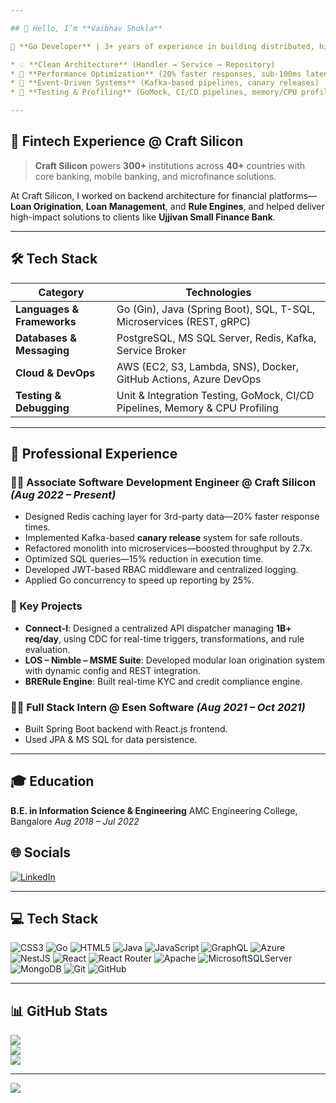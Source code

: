 ```yaml
---

## 👋 Hello, I’m **Vaibhav Shukla**

🎯 **Go Developer** | 3+ years of experience in building distributed, high-performance backend systems and RESTful APIs

* 💡 **Clean Architecture** (Handler → Service → Repository)
* 🚀 **Performance Optimization** (20% faster responses, sub-100ms latency at scale)
* 🔄 **Event-Driven Systems** (Kafka-based pipelines, canary releases)
* 🧪 **Testing & Profiling** (GoMock, CI/CD pipelines, memory/CPU profiling)

---
```


## 🏦 Fintech Experience @ Craft Silicon

> **Craft Silicon** powers **300+** institutions across **40+** countries with core banking, mobile banking, and microfinance solutions.

At Craft Silicon, I worked on backend architecture for financial platforms—**Loan Origination**, **Loan Management**, and **Rule Engines**, and helped deliver high-impact solutions to clients like **Ujjivan Small Finance Bank**.

---

## 🛠️ Tech Stack

| Category                   | Technologies                                                                |
| -------------------------- | --------------------------------------------------------------------------- |
| **Languages & Frameworks** | Go (Gin), Java (Spring Boot), SQL, T-SQL, Microservices (REST, gRPC)        |
| **Databases & Messaging**  | PostgreSQL, MS SQL Server, Redis, Kafka, Service Broker                     |
| **Cloud & DevOps**         | AWS (EC2, S3, Lambda, SNS), Docker, GitHub Actions, Azure DevOps            |
| **Testing & Debugging**    | Unit & Integration Testing, GoMock, CI/CD Pipelines, Memory & CPU Profiling |

---

## 💼 Professional Experience

### 🧑‍💻 Associate Software Development Engineer @ Craft Silicon *(Aug 2022 – Present)*

* Designed Redis caching layer for 3rd-party data—20% faster response times.
* Implemented Kafka-based **canary release** system for safe rollouts.
* Refactored monolith into microservices—boosted throughput by 2.7x.
* Optimized SQL queries—15% reduction in execution time.
* Developed JWT-based RBAC middleware and centralized logging.
* Applied Go concurrency to speed up reporting by 25%.

### 🔧 Key Projects

* **Connect-I**: Designed a centralized API dispatcher managing **1B+ req/day**, using CDC for real-time triggers, transformations, and rule evaluation.
* **LOS – Nimble – MSME Suite**: Developed modular loan origination system with dynamic config and REST integration.
* **BRERule Engine**: Built real-time KYC and credit compliance engine.

### 🧑‍💻 Full Stack Intern @ Esen Software *(Aug 2021 – Oct 2021)*

* Built Spring Boot backend with React.js frontend.
* Used JPA & MS SQL for data persistence.

---

## 🎓 Education

**B.E. in Information Science & Engineering**
AMC Engineering College, Bangalore
*Aug 2018 – Jul 2022*

## 🌐 Socials

[![LinkedIn](https://img.shields.io/badge/LinkedIn-%230077B5.svg?logo=linkedin\&logoColor=white)](https://linkedin.com/in/vaibhav-shukla-b20b451b9)

---

## 💻 Tech Stack

![CSS3](https://img.shields.io/badge/css3-%231572B6.svg?style=for-the-badge\&logo=css3\&logoColor=white)
![Go](https://img.shields.io/badge/go-%2300ADD8.svg?style=for-the-badge\&logo=go\&logoColor=white)
![HTML5](https://img.shields.io/badge/html5-%23E34F26.svg?style=for-the-badge\&logo=html5\&logoColor=white)
![Java](https://img.shields.io/badge/java-%23ED8B00.svg?style=for-the-badge\&logo=openjdk\&logoColor=white)
![JavaScript](https://img.shields.io/badge/javascript-%23323330.svg?style=for-the-badge\&logo=javascript\&logoColor=%23F7DF1E)
![GraphQL](https://img.shields.io/badge/-GraphQL-E10098?style=for-the-badge\&logo=graphql\&logoColor=white)
![Azure](https://img.shields.io/badge/azure-%230072C6.svg?style=for-the-badge\&logo=microsoftazure\&logoColor=white)
![NestJS](https://img.shields.io/badge/nestjs-%23E0234E.svg?style=for-the-badge\&logo=nestjs\&logoColor=white)
![React](https://img.shields.io/badge/react-%2320232a.svg?style=for-the-badge\&logo=react\&logoColor=%2361DAFB)
![React Router](https://img.shields.io/badge/React_Router-CA4245?style=for-the-badge\&logo=react-router\&logoColor=white)
![Apache](https://img.shields.io/badge/apache-%23D42029.svg?style=for-the-badge\&logo=apache\&logoColor=white)
![MicrosoftSQLServer](https://img.shields.io/badge/Microsoft%20SQL%20Server-CC2927?style=for-the-badge\&logo=microsoft%20sql%20server\&logoColor=white)
![MongoDB](https://img.shields.io/badge/MongoDB-%234ea94b.svg?style=for-the-badge\&logo=mongodb\&logoColor=white)
![Git](https://img.shields.io/badge/git-%23F05033.svg?style=for-the-badge\&logo=git\&logoColor=white)
![GitHub](https://img.shields.io/badge/github-%23121011.svg?style=for-the-badge\&logo=github\&logoColor=white)

---

## 📊 GitHub Stats

![](https://github-readme-stats.vercel.app/api?username=vaibhavshukla-d\&theme=dark\&hide_border=false\&include_all_commits=false\&count_private=false)<br/>
![](https://github-readme-streak-stats.herokuapp.com/?user=vaibhavshukla-d\&theme=dark\&hide_border=false)<br/>
![](https://github-readme-stats.vercel.app/api/top-langs/?username=vaibhavshukla-d\&theme=dark\&hide_border=false\&include_all_commits=false\&count_private=false\&layout=compact)

---

[![](https://visitcount.itsvg.in/api?id=vaibhavshukla-d\&icon=0\&color=0)](https://visitcount.itsvg.in)

<!-- Proudly created with GPRM ( https://gprm.itsvg.in ) -->
